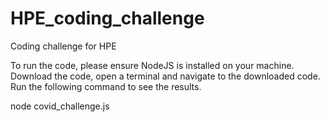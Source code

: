 # HPE_coding_challenge
Coding challenge for HPE

To run the code, please ensure NodeJS is installed on your machine.
Download the code, open a terminal and navigate to the downloaded code.
Run the following command to see the results.

node covid_challenge.js

